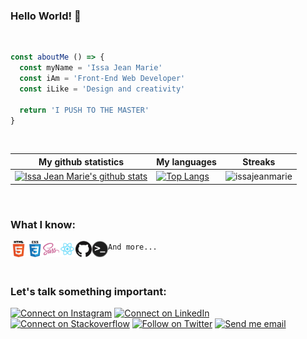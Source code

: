 ### Hello World! 👋
<br />

```javascript
const aboutMe () => {
  const myName = 'Issa Jean Marie'
  const iAm = 'Front-End Web Developer'
  const iLike = 'Design and creativity'
  
  return 'I PUSH TO THE MASTER'
}
```


<br />

|My github statistics|My languages|Streaks|
|-|-|-|
|[![Issa Jean Marie's github stats](https://github-readme-stats.vercel.app/api?username=issajeanmarie&count_private=true&show_icons=true&theme=dark&hide_title=true)](https://github.com/issajeanmarie)|[![Top Langs](https://github-readme-stats.vercel.app/api/top-langs/?username=issajeanmarie&show_icons=true&langs_count=10&theme=dark&layout=compact&hide_title=true)](https://github.com/issajeanmarie)|![issajeanmarie](https://github-readme-streak-stats.herokuapp.com/?user=issajeanmarie&theme=dark)

<br />

### What I know:

<img align="left" alt="HTML5" width="26px" src="https://raw.githubusercontent.com/github/explore/80688e429a7d4ef2fca1e82350fe8e3517d3494d/topics/html/html.png" />
<img align="left" alt="CSS3" width="26px" src="https://raw.githubusercontent.com/github/explore/80688e429a7d4ef2fca1e82350fe8e3517d3494d/topics/css/css.png" />
<img align="left" alt="Sass" width="26px" src="https://raw.githubusercontent.com/github/explore/80688e429a7d4ef2fca1e82350fe8e3517d3494d/topics/sass/sass.png" />
<img align="left" alt="React" width="26px" src="https://raw.githubusercontent.com/github/explore/80688e429a7d4ef2fca1e82350fe8e3517d3494d/topics/react/react.png" />
<img align="left" alt="GitHub" width="26px" src="https://raw.githubusercontent.com/github/explore/78df643247d429f6cc873026c0622819ad797942/topics/github/github.png" />
<img align="left" alt="Terminal" width="26px" src="https://raw.githubusercontent.com/github/explore/80688e429a7d4ef2fca1e82350fe8e3517d3494d/topics/terminal/terminal.png" />

``
And more...
``

<br />

### Let's talk something important:

[![Connect on Instagram](https://img.shields.io/badge/--Instagram?label=Instagram&logo=Instagram&style=social)](https://www.instagram.com/codes.study/) [![Connect on LinkedIn](https://img.shields.io/badge/--linkedin?label=LinkedIn&logo=LinkedIn&style=social)](https://www.linkedin.com/in/nduwayezu-jean-marie-vianney-509660151/) [![Connect on Stackoverflow](https://img.shields.io/badge/--Stackoverflow?label=Stackoverflow&logo=Stackoverflow&style=social)](https://stackoverflow.com/users/10853763/issa) [![Follow on Twitter](https://img.shields.io/badge/--twitter?label=Twitter&logo=Twitter&style=social)](https://twitter.com/Issa_Jean_Marie) [![Send me email](https://img.shields.io/badge/--gmail?label=Gmail&logo=Gmail&style=social)](jeanmarieissa@gmail.com)

<br />

<!--
**issajeanmarie/issajeanmarie** is a ✨ _special_ ✨ repository because its `README.md` (this file) appears on your GitHub profile.

Here are some ideas to get you started:

- 🔭 I’m currently working on ...
- 🌱 I’m currently learning ...
- 👯 I’m looking to collaborate on ...
- 🤔 I’m looking for help with ...
- 💬 Ask me about ...
- 📫 How to reach me: ...
- 😄 Pronouns: ...
- ⚡ Fun fact: ...
-->
